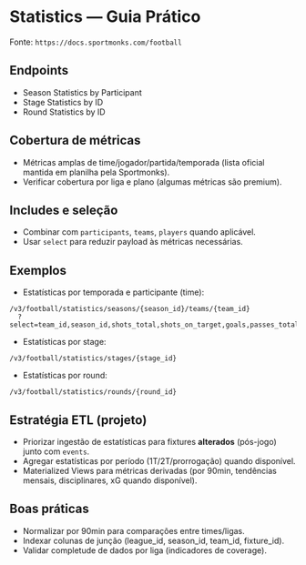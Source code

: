 # Statistics — Guia Prático

Fonte: `https://docs.sportmonks.com/football`

## Endpoints
- Season Statistics by Participant
- Stage Statistics by ID
- Round Statistics by ID

## Cobertura de métricas
- Métricas amplas de time/jogador/partida/temporada (lista oficial mantida em planilha pela Sportmonks).
- Verificar cobertura por liga e plano (algumas métricas são premium).

## Includes e seleção
- Combinar com `participants`, `teams`, `players` quando aplicável.
- Usar `select` para reduzir payload às métricas necessárias.

## Exemplos
- Estatísticas por temporada e participante (time):
```
/v3/football/statistics/seasons/{season_id}/teams/{team_id}
  ?select=team_id,season_id,shots_total,shots_on_target,goals,passes_total,passes_accurate
```
- Estatísticas por stage:
```
/v3/football/statistics/stages/{stage_id}
```
- Estatísticas por round:
```
/v3/football/statistics/rounds/{round_id}
```

## Estratégia ETL (projeto)
- Priorizar ingestão de estatísticas para fixtures **alterados** (pós-jogo) junto com `events`.
- Agregar estatísticas por período (1T/2T/prorrogação) quando disponível.
- Materialized Views para métricas derivadas (por 90min, tendências mensais, disciplinares, xG quando disponível).

## Boas práticas
- Normalizar por 90min para comparações entre times/ligas.
- Indexar colunas de junção (league_id, season_id, team_id, fixture_id).
- Validar completude de dados por liga (indicadores de coverage).
